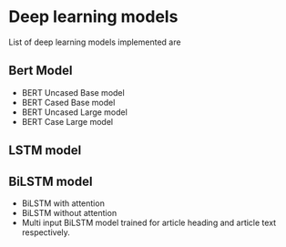 # Deep learning models

List of deep learning models implemented are


## Bert Model 

- BERT Uncased Base model
- BERT Cased Base model
- BERT Uncased Large model
- BERT Case Large model

## LSTM model


## BiLSTM model
- BiLSTM with attention
- BiLSTM without attention
- Multi input BiLSTM model trained for article heading and article text respectively.

